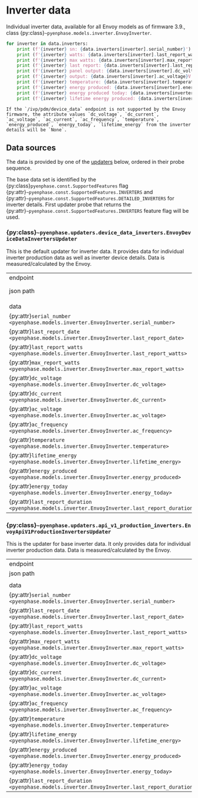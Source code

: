 # Inverter data

Individual inverter data, available for all Envoy models as of firmware 3.9., class {py:class}`~pyenphase.models.inverter.EnvoyInverter`.

```python
for inverter in data.inverters:
    print (f'{inverter} sn: {data.inverters[inverter].serial_number}')
    print (f'{inverter} watts: {data.inverters[inverter].last_report_watts}')
    print (f'{inverter} max watts: {data.inverters[inverter].max_report_watts}')
    print (f'{inverter} last report: {data.inverters[inverter].last_report_date}')
    print (f'{inverter} panel output: {data.inverters[inverter].dc_voltage}V @ {data.inverters[inverter].dc_current}A')
    print (f'{inverter} output: {data.inverters[inverter].ac_voltage}V @ {data.inverters[inverter].ac_current}A {data.inverters[inverter].ac_frequency}Hz')
    print (f'{inverter} temperature: {data.inverters[inverter].temperature}°C')
    print (f'{inverter} energy produced: {data.inverters[inverter].energy_produced} mWh')
    print (f'{inverter} energy produced today: {data.inverters[inverter].energy_today} Wh')
    print (f'{inverter} lifetime energy produced: {data.inverters[inverter].lifetime_energy} Wh')
```

```{note}
If the `/ivp/pdm/device_data` endpoint is not supported by the Envoy firmware, the attribute values `dc_voltage`, `dc_current`, `ac_voltage`, `ac_current`, `ac_frequency`, `temperature`, `energy_produced`, `energy_today`, `lifetime_energy` from the inverter details will be `None`.
```

## Data sources

The data is provided by one of the [updaters](updaters.md) below, ordered in their probe sequence.

The base data set is identified by the {py:class}`pyenphase.const.SupportedFeatures` flag {py:attr}`~pyenphase.const.SupportedFeatures.INVERTERS` and {py:attr}`~pyenphase.const.SupportedFeatures.DETAILED_INVERTERS` for inverter details. First updater probe that returns the {py:attr}`~pyenphase.const.SupportedFeatures.INVERTERS` feature flag will be used.

### {py:class}`~pyenphase.updaters.device_data_inverters.EnvoyDeviceDataInvertersUpdater`

This is the default updater for inverter data. It provides data for individual inverter production data as well as inverter device details. Data is measured/calculated by the Envoy.

|                                                                                                |                                                              |     |
| ---------------------------------------------------------------------------------------------- | ------------------------------------------------------------ | --- |
| endpoint                                                                                       | [`/ivp/pdm/device_data`](endpoint_json.md#ivppdmdevice_data) |     |
| json path                                                                                      | [?(@.devName=='pcu')]                                        |     |
|                                                                                                |                                                              |     |
| data                                                                                           | json node                                                    | uom |
| {py:attr}`serial_number <pyenphase.models.inverter.EnvoyInverter.serial_number>`               | serial_number                                                |     |
| {py:attr}`last_report_date <pyenphase.models.inverter.EnvoyInverter.last_report_date>`         | last_report_date                                             |     |
| {py:attr}`last_report_watts <pyenphase.models.inverter.EnvoyInverter.last_report_watts>`       | last_report_watts                                            | W   |
| {py:attr}`max_report_watts <pyenphase.models.inverter.EnvoyInverter.max_report_watts>`         | max_report_watts                                             | W   |
| {py:attr}`dc_voltage <pyenphase.models.inverter.EnvoyInverter.dc_voltage>`                     | dc_voltage                                                   | V   |
| {py:attr}`dc_current <pyenphase.models.inverter.EnvoyInverter.dc_current>`                     | dc_current                                                   | A   |
| {py:attr}`ac_voltage <pyenphase.models.inverter.EnvoyInverter.ac_voltage>`                     | ac_voltage                                                   | V   |
| {py:attr}`ac_frequency <pyenphase.models.inverter.EnvoyInverter.ac_frequency>`                 | ac_frequency                                                 | Hz  |
| {py:attr}`temperature <pyenphase.models.inverter.EnvoyInverter.temperature>`                   | temperature                                                  | C   |
| {py:attr}`lifetime_energy <pyenphase.models.inverter.EnvoyInverter.lifetime_energy>`           | lifetime_energy                                              | Wh  |
| {py:attr}`energy_produced <pyenphase.models.inverter.EnvoyInverter.energy_produced>`           | energy_produced                                              | Wh  |
| {py:attr}`energy_today <pyenphase.models.inverter.EnvoyInverter.energy_today>`                 | energy_today                                                 | Wh  |
| {py:attr}`last_report_duration <pyenphase.models.inverter.EnvoyInverter.last_report_duration>` | last_report_duration                                         | s   |

### {py:class}`~pyenphase.updaters.api_v1_production_inverters.EnvoyApiV1ProductionInvertersUpdater`

This is the updater for base inverter data. It only provides data for individual inverter production data. Data is measured/calculated by the Envoy.

|                                                                                                |                                                                             |     |
| ---------------------------------------------------------------------------------------------- | --------------------------------------------------------------------------- | --- |
| endpoint                                                                                       | [`/api/v1/production/inverters`](endpoint_json.md#apiv1productioninverters) |     |
| json path                                                                                      | $                                                                           |     |
|                                                                                                |                                                                             |     |
| data                                                                                           | json node                                                                   | uom |
| {py:attr}`serial_number <pyenphase.models.inverter.EnvoyInverter.serial_number>`               | serial_number                                                               |     |
| {py:attr}`last_report_date <pyenphase.models.inverter.EnvoyInverter.last_report_date>`         | last_report_date                                                            |     |
| {py:attr}`last_report_watts <pyenphase.models.inverter.EnvoyInverter.last_report_watts>`       | last_report_watts                                                           | W   |
| {py:attr}`max_report_watts <pyenphase.models.inverter.EnvoyInverter.max_report_watts>`         | max_report_watts                                                            | W   |
| {py:attr}`dc_voltage <pyenphase.models.inverter.EnvoyInverter.dc_voltage>`                     | not available                                                               |     |
| {py:attr}`dc_current <pyenphase.models.inverter.EnvoyInverter.dc_current>`                     | not available                                                               |     |
| {py:attr}`ac_voltage <pyenphase.models.inverter.EnvoyInverter.ac_voltage>`                     | not available                                                               |     |
| {py:attr}`ac_frequency <pyenphase.models.inverter.EnvoyInverter.ac_frequency>`                 | not available                                                               |     |
| {py:attr}`temperature <pyenphase.models.inverter.EnvoyInverter.temperature>`                   | not available                                                               |     |
| {py:attr}`lifetime_energy <pyenphase.models.inverter.EnvoyInverter.lifetime_energy>`           | not available                                                               |     |
| {py:attr}`energy_produced <pyenphase.models.inverter.EnvoyInverter.energy_produced>`           | not available                                                               |     |
| {py:attr}`energy_today <pyenphase.models.inverter.EnvoyInverter.energy_today>`                 | not available                                                               |     |
| {py:attr}`last_report_duration <pyenphase.models.inverter.EnvoyInverter.last_report_duration>` | not available                                                               |     |
